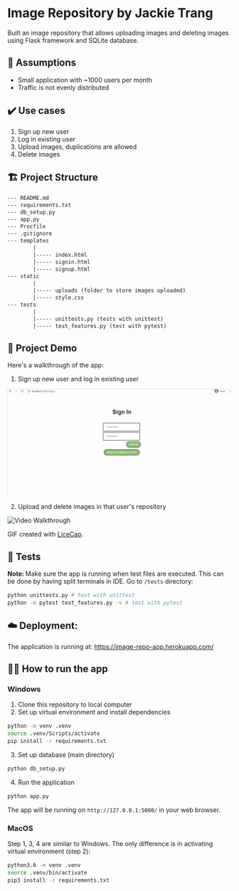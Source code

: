 # Image Repository by Jackie Trang
Built an image repository that allows uploading images and deleting images using Flask framework and SQLite database.

## 🤔 Assumptions
- Small application with ~1000 users per month
- Traffic is not evenly distributed

## ✔️ Use cases
1. Sign up new user
2. Log in existing user
3. Upload images, duplications are allowed
4. Delete images

## 🏗️ Project Structure
```
--- README.md
--- requirements.txt
--- db_setup.py
--- app.py  
--- Procfile
--- .gitignore
--- templates
        |
        |----- index.html
        |----- signin.html
        |----- signup.html
--- static
        |
        |----- uploads (folder to store images uploaded)
        |----- style.css
--- tests
        |
        |----- unittests.py (tests with unittest)
        |----- test_features.py (test with pytest)
```
## 💃 Project Demo
Here's a walkthrough of the app:
1. Sign up new user and log in existing user
<img src='demo1.gif' title='Video Walkthrough' width='' alt='Video Walkthrough' />

2. Upload and delete images in that user's repository
<img src='demo2.gif' title='Video Walkthrough' width='' alt='Video Walkthrough' />

GIF created with [LiceCap](http://www.cockos.com/licecap/).

## 🧪 Tests
<strong>Note: </strong> Make sure the app is running when test files are executed. This can be done by having split terminals in IDE.
Go to `/tests` directory:
```sh
python unittests.py # test with unittest
python -m pytest test_features.py -v # test with pytest
```

## ☁️ Deployment:
The application is running at: https://image-repo-app.herokuapp.com/
        
## 🏃‍♀️ How to run the app
### Windows 
1. Clone this repository to local computer
2. Set up virtual environment and install dependencies 
```sh
python -m venv .venv
source .venv/Scripts/activate
pip install -r requirements.txt
```
3. Set up database (main directory)
```sh
python db_setup.py
```
4. Run the application
```sh
python app.py
```
The app will be running on ``` http://127.0.0.1:5000/ ``` in your web browser.

### MacOS
Step 1, 3, 4 are similar to Windows.
The only difference is in activating virtual environment (step 2):
```sh
python3.6 -m venv .venv
source .venv/bin/activate
pip3 install -r requirements.txt
```




